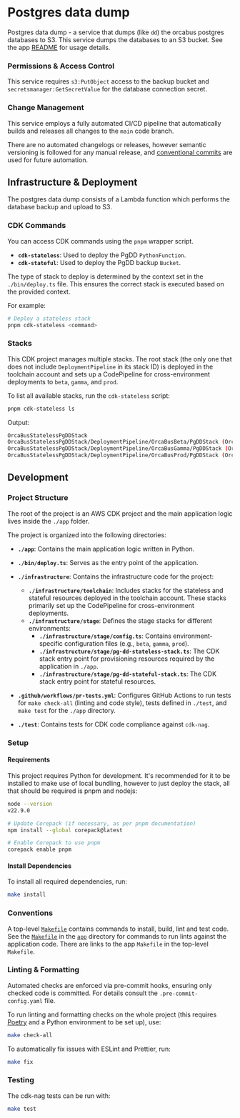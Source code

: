 Postgres data dump
================================================================================

Postgres data dump - a service that dumps (like `dd`) the orcabus postgres databases to S3.
This service dumps the databases to an S3 bucket. See the app [README][readme] for usage details.

### Permissions & Access Control

This service requires `s3:PutObject` access to the backup bucket and `secretsmanager:GetSecretValue` for the database
connection secret.

### Change Management

This service employs a fully automated CI/CD pipeline that automatically builds and releases all changes to the `main`
code branch.

There are no automated changelogs or releases, however semantic versioning is followed for any manual release, and
[conventional commits][conventional-commits] are used for future automation.

[conventional-commits]: https://www.conventionalcommits.org/en/v1.0.0/

Infrastructure & Deployment
--------------------------------------------------------------------------------

The postgres data dump consists of a Lambda function which performs the database backup and upload to S3.


### CDK Commands

You can access CDK commands using the `pnpm` wrapper script.

- **`cdk-stateless`**: Used to deploy the PgDD `PythonFunction`.
- **`cdk-stateful`**: Used to deploy the PgDD backup `Bucket`.

The type of stack to deploy is determined by the context set in the `./bin/deploy.ts` file. This ensures the correct stack is executed based on the provided context.

For example:

```sh
# Deploy a stateless stack
pnpm cdk-stateless <command>
```

### Stacks

This CDK project manages multiple stacks. The root stack (the only one that does not include `DeploymentPipeline` in its stack ID)
is deployed in the toolchain account and sets up a CodePipeline for cross-environment deployments to `beta`, `gamma`, and `prod`.

To list all available stacks, run the `cdk-stateless` script:

```sh
pnpm cdk-stateless ls
```

Output:

```sh
OrcaBusStatelessPgDDStack
OrcaBusStatelessPgDDStack/DeploymentPipeline/OrcaBusBeta/PgDDStack (OrcaBusBeta-PgDDStack)
OrcaBusStatelessPgDDStack/DeploymentPipeline/OrcaBusGamma/PgDDStack (OrcaBusGamma-PgDDStack)
OrcaBusStatelessPgDDStack/DeploymentPipeline/OrcaBusProd/PgDDStack (OrcaBusProd-PgDDStack)
```

Development
--------------------------------------------------------------------------------

### Project Structure

The root of the project is an AWS CDK project and the main application logic lives inside the `./app` folder.

The project is organized into the following directories:

- **`./app`**: Contains the main application logic written in Python.

- **`./bin/deploy.ts`**: Serves as the entry point of the application.

- **`./infrastructure`**: Contains the infrastructure code for the project:
    - **`./infrastructure/toolchain`**: Includes stacks for the stateless and stateful resources deployed in the toolchain account. These stacks primarily set up the CodePipeline for cross-environment deployments.
    - **`./infrastructure/stage`**: Defines the stage stacks for different environments:
        - **`./infrastructure/stage/config.ts`**: Contains environment-specific configuration files (e.g., `beta`, `gamma`, `prod`).
        - **`./infrastructure/stage/pg-dd-stateless-stack.ts`**: The CDK stack entry point for provisioning resources required by the application in `./app`.
        - **`./infrastructure/stage/pg-dd-stateful-stack.ts`**: The CDK stack entry point for stateful resources.

- **`.github/workflows/pr-tests.yml`**: Configures GitHub Actions to run tests for `make check-all` (linting and code style), tests defined in `./test`, and `make test` for the `./app` directory.

- **`./test`**: Contains tests for CDK code compliance against `cdk-nag`.

### Setup

#### Requirements

This project requires Python for development. It's recommended for it to be installed to make use of local bundling,
however to just deploy the stack, all that should be required is pnpm and nodejs:

```sh
node --version
v22.9.0

# Update Corepack (if necessary, as per pnpm documentation)
npm install --global corepack@latest

# Enable Corepack to use pnpm
corepack enable pnpm

```

#### Install Dependencies

To install all required dependencies, run:

```sh
make install
```

### Conventions

A top-level [`Makefile`][makefile] contains commands to install, build, lint and test code. See the [`Makefile`][makefile-app] in the [`app`][app] directory
for commands to run lints against the application code. There are links to the app `Makefile` in the top-level `Makefile`.

### Linting & Formatting

Automated checks are enforced via pre-commit hooks, ensuring only checked code is committed. For details consult the `.pre-commit-config.yaml` file.

To run linting and formatting checks on the whole project (this requires [Poetry][poetry] and a Python environment to be set up), use:

```sh
make check-all
```

To automatically fix issues with ESLint and Prettier, run:

```sh
make fix
```

### Testing

The cdk-nag tests can be run with:

```sh
make test
```


[makefile]: Makefile
[makefile-app]: app/Makefile
[readme]: app/README.md
[app]: app
[bin]: bin
[infrastructure]: infrastructure
[test]: test
[pnpm]: https://pnpm.io/
[poetry]: https://python-poetry.org/
